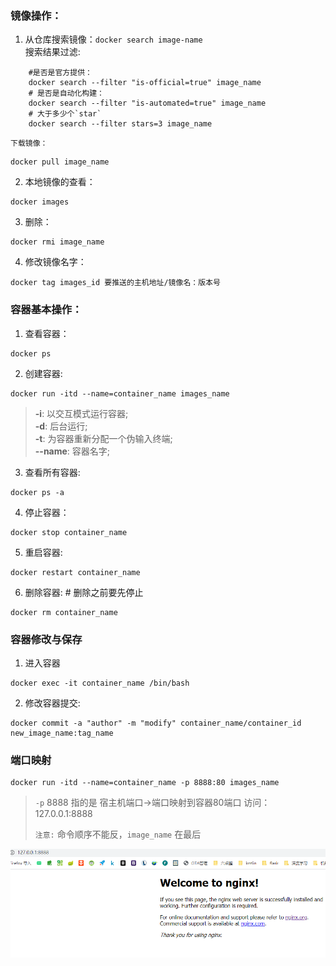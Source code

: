 ### 镜像操作：
1. 从仓库搜索镜像：`docker search image-name`  
	搜索结果过滤:
```Shell
	#是否是官方提供：  
	docker search --filter "is-official=true" image_name
	# 是否是自动化构建：  
	docker search --filter "is-automated=true" image_name
	# 大于多少个`star`  
	docker search --filter stars=3 image_name
```
	下载镜像：
```Shell
docker pull image_name
```

2. 本地镜像的查看：
```Shell
docker images
```

3. 删除：
```Shell
docker rmi image_name
```
4. 修改镜像名字：
```Shell
docker tag images_id 要推送的主机地址/镜像名：版本号
```

### 容器基本操作：
1. 查看容器：
```shell
docker ps
```
2. 创建容器:
```Shell
docker run -itd --name=container_name images_name
```
> **-i**: 以交互模式运行容器;	 
> **-d**: 后台运行;  
> **-t**: 为容器重新分配一个伪输入终端;  
> **--name**: 容器名字;	  

3. 查看所有容器:
```Shell
docker ps -a
```
4. 停止容器：
```Shell
docker stop container_name
```
5. 重启容器:
```Shell
docker restart container_name
```
6. 删除容器: # 删除之前要先停止
```Shell
docker rm container_name
```

### 容器修改与保存
1. 进入容器
```Shell
docker exec -it container_name /bin/bash
```
2. 修改容器提交:
```Shell
docker commit -a "author" -m "modify" container_name/container_id new_image_name:tag_name
```

### 端口映射
```Shell
docker run -itd --name=container_name -p 8888:80 images_name
```

> `-p` 8888 指的是 宿主机端口->端口映射到容器80端口  访问：127.0.0.1:8888
>
> `注意:` 命令顺序不能反，`image_name` 在最后  

![oper](res/docker_2.png)
